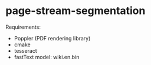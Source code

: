 # page-stream-segmentation


Requirements:
- Poppler (PDF rendering library)
- cmake 
- tesseract
- fastText model: wiki.en.bin